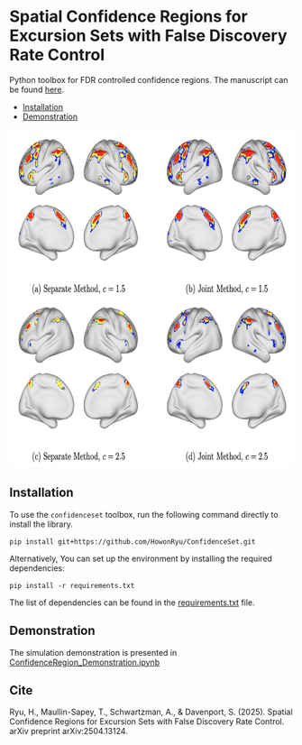 # Spatial Confidence Regions for Excursion Sets with False Discovery Rate Control
Python toolbox for FDR controlled confidence regions. The manuscript can be found [here](https://arxiv.org/abs/2504.13124).

- [Installation](#Installation)
- [Demonstration](#Demonstration)

<img src="fig1.png" alt="An illustration of confidence regions applied to task-based fMRI" width="600" height="600">

## Installation
To use the `confidenceset` toolbox, run the following command directly to install the library.

```
pip install git+https://github.com/HowonRyu/ConfidenceSet.git
```
Alternatively, You can set up the environment by installing the required dependencies:
```
pip install -r requirements.txt
```
The list of dependencies can be found in the [requirements.txt](https://github.com/HowonRyu/ConfidenceSet/blob/main/requirements.txt) file.



## Demonstration
The simulation demonstration is presented in [ConfidenceRegion_Demonstration.ipynb](https://github.com/HowonRyu/ConfidenceSet/blob/main/ConfidenceRegion_Demonstration.ipynb)


## Cite
Ryu, H., Maullin-Sapey, T., Schwartzman, A., & Davenport, S. (2025). Spatial Confidence Regions for Excursion Sets with False Discovery Rate Control. arXiv preprint arXiv:2504.13124.
